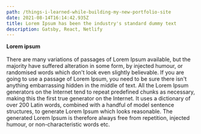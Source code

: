 ```yaml
---
path: /things-i-learned-while-building-my-new-portfolio-site
date: 2021-08-14T16:14:42.935Z
title: Lorem Ipsum has been the industry's standard dummy text
description: Gatsby, React, Netlify
---
```

**Lorem ipsum**\
\
There are many variations of passages of Lorem Ipsum available, but the majority have suffered alteration in some form, by injected humour, or randomised words which don't look even slightly believable. If you are going to use a passage of Lorem Ipsum, you need to be sure there isn't anything embarrassing hidden in the middle of text. All the Lorem Ipsum generators on the Internet tend to repeat predefined chunks as necessary, making this the first true generator on the Internet. It uses a dictionary of over 200 Latin words, combined with a handful of model sentence structures, to generate Lorem Ipsum which looks reasonable. The generated Lorem Ipsum is therefore always free from repetition, injected humour, or non-characteristic words etc.